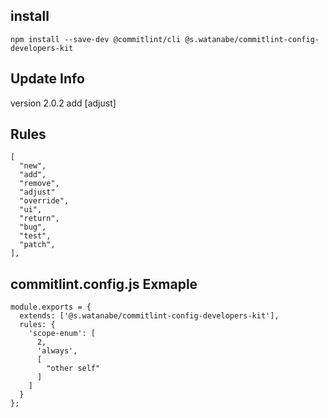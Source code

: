 ## install

```
npm install --save-dev @commitlint/cli @s.watanabe/commitlint-config-developers-kit
```

## Update Info

version 2.0.2 add [adjust]

## Rules

```
[
  "new",
  "add",
  "remove",
  "adjust"
  "override",
  "ui",
  "return",
  "bug",
  "test",
  "patch",
],
```

## commitlint.config.js Exmaple

```
module.exports = {
  extends: ['@s.watanabe/commitlint-config-developers-kit'],
  rules: {
    'scope-enum': [
      2,
      'always',
      [
        "other self"
      ]
    ]
  }
};
```
